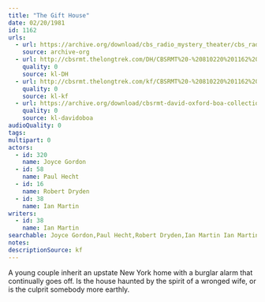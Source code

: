 ```yaml
---
title: "The Gift House"
date: 02/20/1981
id: 1162
urls: 
  - url: https://archive.org/download/cbs_radio_mystery_theater/cbs_radio_mystery_theater-1151-1200.zip/cbs_radio_mystery_theater-1151-1200%2Fcbsrmt_1162_the_gift_house.mp3
    source: archive-org
  - url: http://cbsrmt.thelongtrek.com/DH/CBSRMT%20-%20810220%201162%20The%20Gift%20House_dh.mp3
    quality: 0
    source: kl-DH
  - url: http://cbsrmt.thelongtrek.com/kf/CBSRMT%20-%20810220%201162%20The%20Gift%20House_kf.mp3
    quality: 0
    source: kl-kf
  - url: https://archive.org/download/cbsrmt-david-oxford-boa-collection/CBSRMT-810220-1162-The-Gift-House-(128-44)_kf-{BoA}.mp3
    quality: 0
    source: kl-davidoboa
audioQuality: 0
tags: 
multipart: 0
actors:  
  - id: 320
    name: Joyce Gordon  
  - id: 58
    name: Paul Hecht  
  - id: 16
    name: Robert Dryden  
  - id: 38
    name: Ian Martin
writers:  
  - id: 38
    name: Ian Martin
searchable: Joyce Gordon,Paul Hecht,Robert Dryden,Ian Martin Ian Martin
notes: 
descriptionSource: kf
---
```

A young couple inherit an upstate New York home with a burglar alarm that continually goes off. Is the house haunted by the spirit of a wronged wife, or is the culprit somebody more earthly.